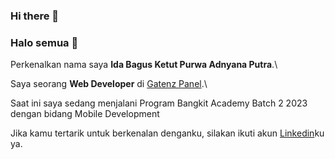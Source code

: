 ### Hi there 👋

<!--
**bimzbim/bimzbim** is a ✨ _special_ ✨ repository because its `README.md` (this file) appears on your GitHub profile.

Here are some ideas to get you started:

- 🔭 I’m currently working on ...
- 🌱 I’m currently learning ...
- 👯 I’m looking to collaborate on ...
- 🤔 I’m looking for help with ...
- 💬 Ask me about ...
- 📫 How to reach me: ...
- 😄 Pronouns: ...
- ⚡ Fun fact: ...
-->
### Halo semua 👋

Perkenalkan nama saya **Ida Bagus Ketut Purwa Adnyana Putra**.\

Saya seorang **Web Developer** di [Gatenz Panel](https://www.gatenz-panel.com/).\

Saat ini saya sedang menjalani Program Bangkit Academy Batch 2 2023 dengan bidang Mobile Development

Jika kamu tertarik untuk berkenalan denganku, silakan ikuti akun [Linkedin](https://www.linkedin.com/in/gusbimo/)ku ya.

